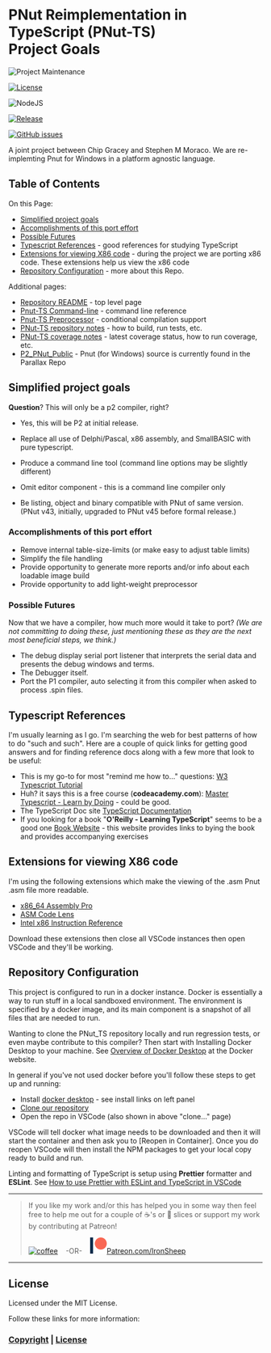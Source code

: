 # PNut Reimplementation in TypeScript (PNut-TS)<BR> Project Goals

![Project Maintenance][maintenance-shield]

[![License][license-shield]](LICENSE)

![NodeJS][node-badge]

[![Release][Release-shield]](https://github.com/ironsheep/PNut-TS/releases)

[![GitHub issues][Issues-shield]](https://github.com/ironsheep/PNut-TS/issues)

A joint project between Chip Gracey and Stephen M Moraco.
We are re-implemting Pnut for Windows in a platform agnostic language.

## Table of Contents

On this Page:

- [Simplified project goals](#simplified-project-goals)
- [Accomplishments of this port effort](#accomplishments-of-this-port-effort)
- [Possible Futures](#possible-futures)
- [Typescript References](#typescript-references) - good references for studying TypeScript
- [Extensions for viewing X86 code](#extensions-for-viewing-x86-code) - during the project we are porting x86 code. These extensions help us view the x86 code
- [Repository Configuration](#repository-configuration) - more about this Repo.

Additional pages:

- [Repository README](README.md) - top level page
- [Pnut-TS Command-line](CommandLine.md) - command line reference
- [Pnut-TS Preprocessor](Preprocessor.md) - conditional compilation support
- [PNut-TS repository notes](BUILD-RUN.md) - how to build, run tests, etc.
- [PNut-TS coverage notes](Coverage.md) - latest coverage status, how to run coverage, etc.
- [P2\_PNut_Public](https://github.com/parallaxinc/P2_PNut_Public) - Pnut (for Windows) source is currently found in the Parallax Repo

## Simplified project goals

**Question**? This will only be a p2 compiler, right?
- Yes, this will be P2 at initial release. 

- Replace all use of Delphi/Pascal, x86 assembly, and SmallBASIC with pure typescript.
- Produce a command line tool (command line options may be slightly different)
- Omit editor component - this is a command line compiler only
- Be listing, object and binary compatible with PNut of same version. (PNut v43, initially, upgraded to PNut v45 before formal release.)

### Accomplishments of this port effort

- Remove internal table-size-limits (or make easy to adjust table limits)
- Simplify the file handling
- Provide opportunity to generate more reports and/or info about each loadable image build
- Provide opportunity to add light-weight preprocessor

### Possible Futures

Now that we have a compiler, how much more would it take to port?
*(We are not committing to doing these, just mentioning these as they are the next most beneficial steps, we think.)*

- The debug display serial port listener that interprets the serial data and presents the debug windows and terms.
- The Debugger itself.
- Port the P1 compiler, auto selecting it from this compiler when asked to process .spin files.

## Typescript References

I'm usually learning as I go. I'm searching the web for best patterns of how to do "such and such". Here are a couple of quick links for getting good answers and for finding reference docs along with a few more that look to be useful:

- This is my go-to for most "remind me how to..." questions: [W3 Typescript Tutorial](https://www.w3schools.com/typescript/)
- Huh? it says this is a free course (**codeacademy.com**): [Master Typescript - Learn by Doing](https://www.codecademy.com/learn/learn-typescript) - could be good.
- The TypeScript Doc site [TypeScript Documentation](https://www.typescriptlang.org/docs/)
- If you looking for a book "**O'Reilly - Learning TypeScript**" seems to be a good one [Book Website](https://www.learningtypescript.com/) - this website provides links to bying the book and provides accompanying exercises

## Extensions for viewing X86 code

I'm using the following extensions which make the viewing of the .asm Pnut .asm file more readable.

- [x86_64 Assembly Pro](https://marketplace.visualstudio.com/items?itemName=EhlKr.x86-64-assembly-pro)
- [ASM Code Lens](https://marketplace.visualstudio.com/items?itemName=maziac.asm-code-lens)
- [Intel x86 Instruction Reference](https://marketplace.visualstudio.com/items?itemName=whiteout2.x86ex)

Download these extensions then close all VSCode instances then open VSCode and they'll be working.

## Repository Configuration

This project is configured to run in a docker instance. Docker is essentially a way to run stuff in a local sandboxed environment. The environment is specified by a docker image, and its main component is a snapshot of all files that are needed to run.

Wanting to clone the PNut_TS repository locally and run regression tests, or even maybe contribute to this compiler? Then start with Installing Docker Desktop to your machine. See [Overview of Docker Desktop](https://docs.docker.com/desktop/) at the Docker website.

In general if you've not used docker before you'll follow these steps to get up and running:

- Install [docker desktop](https://docs.docker.com/desktop/) - see install links on left panel
- [Clone our repository](BUILD-RUN.md)
- Open the repo in VSCode (also shown in above "clone..." page)

VSCode will tell docker what image needs to be downloaded and then it will start the container and then ask you to [Reopen in Container]. Once you do reopen VSCode will then install the NPM packages to get your local copy ready to build and run.

Linting and formatting of TypeScript is setup using **Prettier** formatter and **ESLint**.
See [How to use Prettier with ESLint and TypeScript in VSCode](https://khalilstemmler.com/blogs/tooling/prettier/)

---

> If you like my work and/or this has helped you in some way then feel free to help me out for a couple of :coffee:'s or :pizza: slices or support my work by contributing at Patreon!
>
> [![coffee](https://www.buymeacoffee.com/assets/img/custom_images/black_img.png)](https://www.buymeacoffee.com/ironsheep) &nbsp;&nbsp; -OR- &nbsp;&nbsp; [![Patreon](./DOCs/images/patreon.png)](https://www.patreon.com/IronSheep?fan_landing=true)[Patreon.com/IronSheep](https://www.patreon.com/IronSheep?fan_landing=true)

---

## License

Licensed under the MIT License.

Follow these links for more information:

### [Copyright](copyright) | [License](LICENSE)

[maintenance-shield]: https://img.shields.io/badge/maintainer-stephen%40ironsheep%2ebiz-blue.svg?style=for-the-badge

[license-shield]: https://img.shields.io/badge/License-MIT-yellow.svg

[Release-shield]: https://img.shields.io/github/release/ironsheep/PNut-TS/all.svg

[Issues-shield]: https://img.shields.io/github/issues/ironsheep/PNut-TS.svg

[node-badge]: https://img.shields.io/badge/node.js-6DA55F?style=for-the-badge&logo=node.js&logoColor=white
